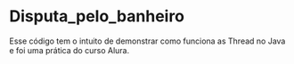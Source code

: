 # Disputa_pelo_banheiro

Esse código tem o intuito de demonstrar como funciona as Thread no Java e foi uma prática do curso Alura.
